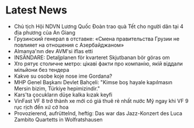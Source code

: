 # Latest News
-  Chủ tịch Hội NDVN Lương Quốc Đoàn trao quà Tết cho người dân tại 4 địa phương của An Giang
-  Грузинский генерал в отставке: «Смена правительства Грузии не повлияет на отношения с Азербайджаном»
-  Almanya'nın dev AVM'si iflas etti
-  INSÄNDARE: Detaljplanen för kvarteret Skjutbanan bör göras om
-  Хто рятує столичне метро: цікаві факти про компанію, якій віддали мільйони без тендера
-  Kakve su osobe koje nose ime Gordana?
-  MHP Genel Başkanı Devlet Bahçeli: "Kimse boş hayale kapılmasın Mersin bizim, Türkiye hepimizindir."
-  Kars'ta çocukların düşe kalka kızak keyfi
-  VinFast VF 8 trở thành xe mới có giá thuê rẻ nhất nước Mỹ ngay khi VF 9 rục rịch đến xứ cờ hoa
-  Provozierend, aufrüttelnd, heftig: Das war das Jazz-Konzert des Luca Zambito Quartetts in Wolfratshausen
